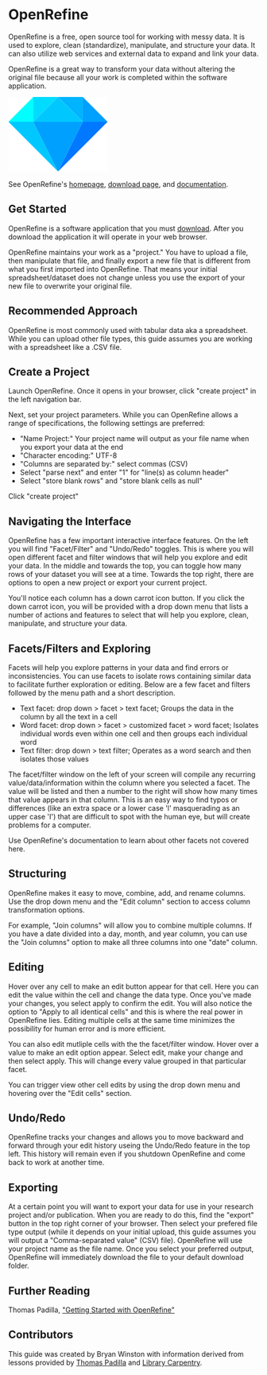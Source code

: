 # OpenRefine
OpenRefine is a free, open source tool for working with messy data. It is used to explore, clean (standardize), manipulate, and structure your data. It can also utilize web services and external data to expand and link your data.

OpenRefine is a great way to transform your data without altering the original file because all your work is completed within the software application.

![openrefine logo image](/img/openrefine.png)

See OpenRefine's [homepage](https://openrefine.org/), [download page](https://openrefine.org/download), and [documentation](https://openrefine.org/docs).

## Get Started
OpenRefine is a software application that you must [download](https://openrefine.org/download). After you download the application it will operate in your web browser.

OpenRefine maintains your work as a "project." You have to upload a file, then manipulate that file, and finally export a new file that is different from what you first imported into OpenRefine. That means your initial spreadsheet/dataset does not change unless you use the export of your new file to overwrite your original file.

## Recommended Approach
OpenRefine is most commonly used with tabular data aka a spreadsheet. While you can upload other file types, this guide assumes you are working with a spreadsheet like a .CSV file.

## Create a Project
Launch OpenRefine. Once it opens in your browser, click "create project" in the left navigation bar.

Next, set your project parameters. While you can OpenRefine allows a range of specifications, the following settings are preferred:

- "Name Project:" Your project name will output as your file name when you export your data at the end
- "Character encoding:" UTF-8
- "Columns are separated by:" select commas (CSV)
- Select "parse next" and enter "1" for "line(s) as column header"
- Select "store blank rows" and "store blank cells as null"

Click "create project"

## Navigating the Interface
OpenRefine has a few important interactive interface features. On the left you will find "Facet/Filter" and "Undo/Redo" toggles. This is where you will open different facet and filter windows that will help you explore and edit your data. In the middle and towards the top, you can toggle how many rows of your dataset you will see at a time. Towards the top right, there are options to open a new project or export your current project.

You'll notice each column has a down carrot icon button. If you click the down carrot icon, you will be provided with a drop down menu that lists a number of actions and features to select that will help you explore, clean, manipulate, and structure your data.

## Facets/Filters and Exploring
Facets will help you explore patterns in your data and find errors or inconsistencies. You can use facets to isolate rows containing similar data to facilitate further exploration or editing. Below are a few facet and filters followed by the menu path and a short description.

- Text facet: drop down > facet > text facet; Groups the data in the column by all the text in a cell
- Word facet: drop down > facet > customized facet > word facet; Isolates individual words even within one cell and then groups each individual word
- Text filter: drop down > text filter; Operates as a word search and then isolates those values

The facet/filter window on the left of your screen will compile any recurring value/data/information within the column where you selected a facet. The value will be listed and then a number to the right will show how many times that value appears in that column. This is an easy way to find typos or differences (like an extra space or a lower case 'l' masquerading as an upper case 'I') that are difficult to spot with the human eye, but will create problems for a computer.

Use OpenRefine's documentation to learn about other facets not covered here.

## Structuring
OpenRefine makes it easy to move, combine, add, and rename columns. Use the drop down menu and the "Edit column" section to access column transformation options.

For example, "Join columns" will allow you to combine multiple columns. If you have a date divided into a day, month, and year column, you can use the "Join columns" option to make all three columns into one "date" column.

## Editing
Hover over any cell to make an edit button appear for that cell. Here you can edit the value within the cell and change the data type. Once you've made your changes, you select apply to confirm the edit. You will also notice the option to "Apply to all identical cells" and this is where the real power in OpenRefine lies. Editing multiple cells at the same time minimizes the possibility for human error and is more efficient. 

You can also edit mutliple cells with the the facet/filter window. Hover over a value to make an edit option appear. Select edit, make your change and then select apply. This will change every value grouped in that particular facet.

You can trigger view other cell edits by using the drop down menu and hovering over the "Edit cells" section.

## Undo/Redo
OpenRefine tracks your changes and allows you to move backward and forward through your edit history useing the Undo/Redo feature in the top left. This history will remain even if you shutdown OpenRefine and come back to work at another time.

## Exporting
At a certain point you will want to export your data for use in your research project and/or publication. When you are ready to do this, find the "export" button in the top right corner of your browser. Then select your prefered file type output (while it depends on your initial upload, this guide assumes you will output a "Comma-separated value" (CSV) file). OpenRefine will use your project name as the file name. Once you select your preferred output, OpenRefine will immediately download the file to your default download folder.

## Further Reading
Thomas Padilla, ["Getting Started with OpenRefine"](https://thomaspadilla.org/dataprep/)

## Contributors
This guide was created by Bryan Winston with information derived from lessons provided by [Thomas Padilla](https://thomaspadilla.org/dataprep/) and [Library Carpentry](https://librarycarpentry.org/lc-open-refine/).